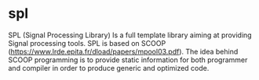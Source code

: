 spl
===

SPL (Signal Processing Library) Is a full template library aiming at providing Signal processing tools. SPL is based on SCOOP (https://www.lrde.epita.fr/dload/papers/mpool03.pdf). The idea behind SCOOP programming is to provide static information for both programmer and compiler in order to produce generic and optimized code.
